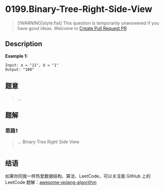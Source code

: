# 0199.Binary-Tree-Right-Side-View

> \[!WARNING\|style:flat\] This question is temporarily unanswered if you have good ideas. Welcome to [Create Pull Request PR](https://github.com/kylesliu/awesome-golang-algorithm)

## Description

**Example 1:**

```text
Input: a = "11", b = "1"
Output: "100"
```

## 题意

> ...

## 题解

### 思路1

> ... Binary Tree Right Side View
>
> ```go
>
> ```

## 结语

如果你同我一样热爱数据结构、算法、LeetCode，可以关注我 GitHub 上的 LeetCode 题解：[awesome-golang-algorithm](https://github.com/kylesliu/awesome-golang-algorithm)


